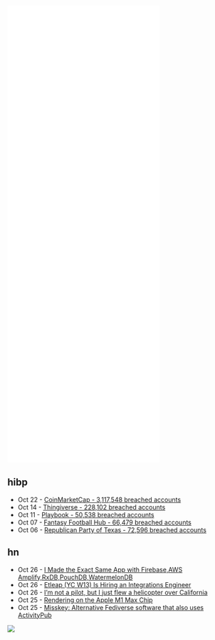 ![Metrics](https://raw.githubusercontent.com/phixion/phixion/master/metrics.svg)

## hibp

<!--
for https://github.com/phixion/phixion/blob/main/.github/workflows/feeds.yml
-->
<!--START_SECTION:haveibeenpwnd-->
- Oct 22 - [CoinMarketCap - 3,117,548 breached accounts](https://haveibeenpwned.com/PwnedWebsites#CoinMarketCap)
- Oct 14 - [Thingiverse - 228,102 breached accounts](https://haveibeenpwned.com/PwnedWebsites#Thingiverse)
- Oct 11 - [Playbook - 50,538 breached accounts](https://haveibeenpwned.com/PwnedWebsites#Playbook)
- Oct 07 - [Fantasy Football Hub - 66,479 breached accounts](https://haveibeenpwned.com/PwnedWebsites#FantasyFootballHub)
- Oct 06 - [Republican Party of Texas - 72,596 breached accounts](https://haveibeenpwned.com/PwnedWebsites#RepublicanPartyOfTexas)
<!--END_SECTION:haveibeenpwnd-->

## hn

<!--
for https://github.com/phixion/phixion/blob/main/.github/workflows/feeds.yml
-->
<!--START_SECTION:hn-->
- Oct 26 - [I Made the Exact Same App with Firebase,AWS Amplify,RxDB,PouchDB,WatermelonDB](https://github.com/pubkey/client-side-databases)
- Oct 26 - [Etleap (YC W13) Is Hiring an Integrations Engineer](https://news.ycombinator.com/item?id=28995191)
- Oct 26 - [I’m not a pilot, but I just flew a helicopter over California](https://www.nytimes.com/2021/10/25/technology/automated-flight-helicopter-skyryse.html)
- Oct 25 - [Rendering on the Apple M1 Max Chip](https://blog.yiningkarlli.com/2021/10/takua-on-m1-max.html)
- Oct 25 - [Misskey: Alternative Fediverse software that also uses ActivityPub](https://www.paritybit.ca/blog/mastodon-is-dead-long-live-misskey)
<!--END_SECTION:hn-->

<!--
for https://yhype.me
-->
![](https://hit.yhype.me/github/profile?user_id=13013670)
